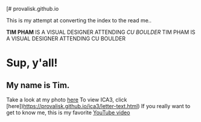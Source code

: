 [# provalisk.github.io

This is my attempt at converting the index to the read me..

**TIM PHAM** IS A VISUAL DESIGNER ATTENDING *CU BOULDER*
TIM PHAM IS A VISUAL DESIGNER ATTENDING CU BOULDER

# Sup, y'all!
## My name is Tim.
Take a look at my photo [here](https://provalisk.github.io/img/Tim.jpg)
To view ICA3, click [here])https://provalisk.github.io/ica3/letter-text.html)
If you really want to get to know me, this is my favorite [YouTube video](https://youtu.be/G9TdA8d5aaU)
